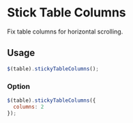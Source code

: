 # Stick Table Columns

Fix table columns for horizontal scrolling.

## Usage

```javascript
$(table).stickyTableColumns();
```

### Option

```javascript
$(table).stickyTableColumns({
  columns: 2
});
```
